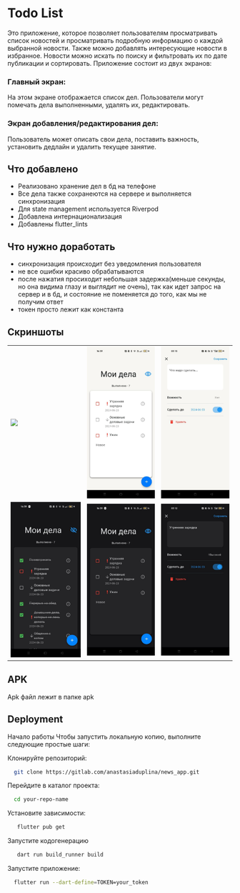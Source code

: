 
# Todo List
Это приложение, которое позволяет пользователям просматривать список новостей и просматривать подробную информацию о каждой выбранной новости. Также можно добавлять интересующие новости в избранное.
Новости можно искать по поиску и фильтровать их по дате публикации и сортировать. Приложение состоит из двух экранов:

### Главный экран:
На этом экране отображается список дел. Пользователи могут помечать дела выполненными, удалять их, редактировать. 


### Экран добавления/редактирования дел:
Пользователь может описать свои дела, поставить важность, установить дедлайн и удалить текущее занятие.

## Что добавлено
 - Реализовано хранение дел в бд на телефоне
 - Все дела также сохранеются на сервере и выполняется синхронизация
 - Для state management используется Riverpod
 - Добавлена интернационализация
 - Добавлены flutter_lints

## Что нужно доработать
 - синхронизация происходит без уведомления пользователя
 - не все ошибки красиво обрабатываются
 - после нажатия просиходит небольшая задержка(меньше секунды, но она видима глазу и выглядит не очень), так как идет запрос на сервер и в бд, и состояние не поменяется до того, как мы не получим ответ
 - токен просто лежит как константа
## Скриншоты
<table>
  <tr>
    <td><img src="screenshots/ligh_main1.jpg" width="200"/></td>
    <td><img src="screenshots/light_main2.jpg" width="200"/></td>
    <td><img src="screenshots/light_add1.jpg" width="200"/></td>
  </tr>
  <tr>
    <td><img src="screenshots/dark_main1.jpg" width="200"/></td>
    <td><img src="screenshots/dark_main2.jpg" width="200"/></td>
    <td><img src="screenshots/dark_add1.jpg" width="200"/></td>
  </tr>
</table>

## APK
Apk файл лежит в папке apk


## Deployment

Начало работы
Чтобы запустить локальную копию, выполните следующие простые шаги:


Клонируйте репозиторий:
```bash
  git clone https://gitlab.com/anastasiaduplina/news_app.git
```

Перейдите в каталог проекта:
```bash
  cd your-repo-name
``` 
Установите зависимости:
```bash
   flutter pub get
```
Запустите кодогенерацию
```bash
   dart run build_runner build
```
Запустите приложение:
```bash
  flutter run --dart-define=TOKEN=your_token

```



